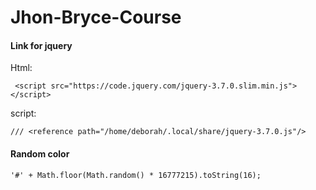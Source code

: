 # Jhon-Bryce-Course

#### Link for jquery
Html:
```
 <script src="https://code.jquery.com/jquery-3.7.0.slim.min.js"></script>
```
script:
```
/// <reference path="/home/deborah/.local/share/jquery-3.7.0.js"/>
```

#### Random color

```
'#' + Math.floor(Math.random() * 16777215).toString(16);
```
